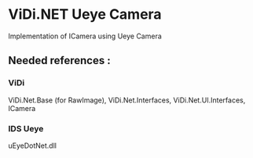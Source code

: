 # ViDi.NET Ueye Camera 

Implementation of ICamera using Ueye Camera

## Needed references : 
### ViDi
ViDi.Net.Base (for RawImage), ViDi.Net.Interfaces, ViDi.Net.UI.Interfaces, ICamera
### IDS Ueye
uEyeDotNet.dll
